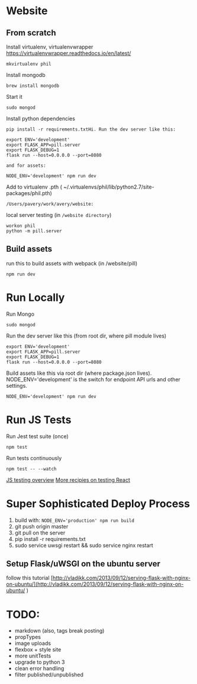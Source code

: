 # Website

## From scratch
Install virtualenv, virtualenvwrapper
https://virtualenvwrapper.readthedocs.io/en/latest/
```
mkvirtualenv phil
```

Install mongodb
```
brew install mongodb
```

Start it
```
sudo mongod
```

Install python dependencies
```
pip install -r requirements.txtHi. Run the dev server like this:

export ENV='development'
export FLASK_APP=pill.server
export FLASK_DEBUG=1
flask run --host=0.0.0.0 --port=8080

and for assets:

NODE_ENV='development' npm run dev
```

Add to virtualenv .pth ( ~/.virtualenvs/phil/lib/python2.7/site-packages/phil.pth)
```
/Users/pavery/work/avery/website:
```

local server testing (in `/website directory`)
```
workon phil
python -m pill.server
```

## Build assets
run this to build assets with webpack (in /website/pill)
```
npm run dev
```

# Run Locally

Run Mongo
```
sudo mongod
```

Run the dev server like this (from root dir, where pill module lives)
```
export ENV='development'
export FLASK_APP=pill.server
export FLASK_DEBUG=1
flask run --host=0.0.0.0 --port=8080
```

Build assets like this via root dir (where package.json lives). NODE_ENV='development' is the switch for endpoint API urls and other settings.
```
NODE_ENV='development' npm run dev
```

# Run JS Tests
Run Jest test suite (once)
```
npm test
```

Run tests continuously
```
npm test -- --watch
```

[JS testing overview](https://medium.com/powtoon-engineering/a-complete-guide-to-testing-javascript-in-2017-a217b4cd5a2a)
[More recipies on testing React](https://redux.js.org/docs/recipes/WritingTests.html)

# Super Sophisticated Deploy Process
1. build with: `NODE_ENV='production' npm run build`
2. git push origin master
3. git pull on the server
4. pip install -r requirements.txt
5. sudo service uwsgi restart && sudo service nginx restart

## Setup Flask/uWSGI on the ubuntu server
follow this tutorial
[http://vladikk.com/2013/09/12/serving-flask-with-nginx-on-ubuntu/](http://vladikk.com/2013/09/12/serving-flask-with-nginx-on-ubuntu/
)

# TODO:
- markdown (also, tags break posting)
- propTypes
- image uploads
- flexbox + style site
- more unitTests
- upgrade to python 3
- clean error handling
- filter published/unpublished